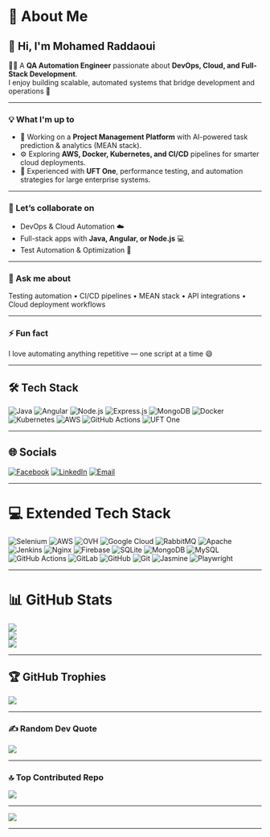 # 💫 About Me  

## 👋 Hi, I'm Mohamed Raddaoui  

🧑‍💻 A **QA Automation Engineer** passionate about **DevOps, Cloud, and Full-Stack Development**.  
I enjoy building scalable, automated systems that bridge development and operations 🚀  

---

### 💡 What I'm up to  
- 🔭 Working on a **Project Management Platform** with AI-powered task prediction & analytics (MEAN stack).  
- ⚙️ Exploring **AWS, Docker, Kubernetes, and CI/CD** pipelines for smarter cloud deployments.  
- 🧪 Experienced with **UFT One**, performance testing, and automation strategies for large enterprise systems.  

---

### 🤝 Let’s collaborate on  
- DevOps & Cloud Automation ☁️  
- Full-stack apps with **Java, Angular, or Node.js** 💻  
- Test Automation & Optimization 🧠  

---

### 💬 Ask me about  
Testing automation • CI/CD pipelines • MEAN stack • API integrations • Cloud deployment workflows  

---

### ⚡ Fun fact  
I love automating anything repetitive — one script at a time 😄  

---

## 🛠️ Tech Stack  

![Java](https://img.shields.io/badge/Java-ED8B00?style=for-the-badge&logo=java&logoColor=white)
![Angular](https://img.shields.io/badge/Angular-DD0031?style=for-the-badge&logo=angular&logoColor=white)
![Node.js](https://img.shields.io/badge/Node.js-339933?style=for-the-badge&logo=nodedotjs&logoColor=white)
![Express.js](https://img.shields.io/badge/Express.js-000000?style=for-the-badge&logo=express&logoColor=white)
![MongoDB](https://img.shields.io/badge/MongoDB-4EA94B?style=for-the-badge&logo=mongodb&logoColor=white)
![Docker](https://img.shields.io/badge/Docker-2496ED?style=for-the-badge&logo=docker&logoColor=white)
![Kubernetes](https://img.shields.io/badge/Kubernetes-326CE5?style=for-the-badge&logo=kubernetes&logoColor=white)
![AWS](https://img.shields.io/badge/AWS-232F3E?style=for-the-badge&logo=amazon-aws&logoColor=white)
![GitHub Actions](https://img.shields.io/badge/GitHub%20Actions-2088FF?style=for-the-badge&logo=github-actions&logoColor=white)
![UFT One](https://img.shields.io/badge/UFT%20One-5A20CB?style=for-the-badge&logo=hp&logoColor=white)

---

## 🌐 Socials  

[![Facebook](https://img.shields.io/badge/Facebook-%231877F2.svg?logo=Facebook&logoColor=white)](https://www.facebook.com/med.el.matador1)
[![LinkedIn](https://img.shields.io/badge/LinkedIn-%230077B5.svg?logo=linkedin&logoColor=white)](https://www.linkedin.com/in/raddaoui-mohamed/)
[![Email](https://img.shields.io/badge/Email-D14836?logo=gmail&logoColor=white)](mailto:mohamedraddaoui05@gmail.com)

---

# 💻 Extended Tech Stack  

![Selenium](https://img.shields.io/badge/-selenium-%43B02A?style=for-the-badge&logo=selenium&logoColor=white)
![AWS](https://img.shields.io/badge/AWS-%23FF9900.svg?style=for-the-badge&logo=amazon-aws&logoColor=white)
![OVH](https://img.shields.io/badge/OVH-%23123F6D.svg?style=for-the-badge&logo=ovh&logoColor=#123F6D)
![Google Cloud](https://img.shields.io/badge/GoogleCloud-%234285F4.svg?style=for-the-badge&logo=google-cloud&logoColor=white)
![RabbitMQ](https://img.shields.io/badge/RabbitMQ-FF6600?style=for-the-badge&logo=rabbitmq&logoColor=white)
![Apache](https://img.shields.io/badge/Apache-%23D42029.svg?style=for-the-badge&logo=apache&logoColor=white)
![Jenkins](https://img.shields.io/badge/Jenkins-%232C5263.svg?style=for-the-badge&logo=jenkins&logoColor=white)
![Nginx](https://img.shields.io/badge/Nginx-%23009639.svg?style=for-the-badge&logo=nginx&logoColor=white)
![Firebase](https://img.shields.io/badge/Firebase-a08021?style=for-the-badge&logo=firebase&logoColor=ffcd34)
![SQLite](https://img.shields.io/badge/SQLite-%2307405e.svg?style=for-the-badge&logo=sqlite&logoColor=white)
![MongoDB](https://img.shields.io/badge/MongoDB-%234ea94b.svg?style=for-the-badge&logo=mongodb&logoColor=white)
![MySQL](https://img.shields.io/badge/MySQL-4479A1.svg?style=for-the-badge&logo=mysql&logoColor=white)
![GitHub Actions](https://img.shields.io/badge/GitHub%20Actions-%232671E5.svg?style=for-the-badge&logo=githubactions&logoColor=white)
![GitLab](https://img.shields.io/badge/GitLab-%23181717.svg?style=for-the-badge&logo=gitlab&logoColor=white)
![GitHub](https://img.shields.io/badge/GitHub-%23121011.svg?style=for-the-badge&logo=github&logoColor=white)
![Git](https://img.shields.io/badge/Git-%23F05033.svg?style=for-the-badge&logo=git&logoColor=white)
![Jasmine](https://img.shields.io/badge/Jasmine-%238A4182?style=for-the-badge&logo=Jasmine&logoColor=white)
![Playwright](https://img.shields.io/badge/Playwright-%232EAD33?style=for-the-badge&logo=playwright&logoColor=white)

---

# 📊 GitHub Stats  

![](https://github-readme-stats.vercel.app/api?username=MohamedRaddaoui&theme=dark&hide_border=false&include_all_commits=true&count_private=false)<br/>
![](https://nirzak-streak-stats.vercel.app/?user=MohamedRaddaoui&theme=dark&hide_border=false)<br/>
![](https://github-readme-stats.vercel.app/api/top-langs/?username=MohamedRaddaoui&theme=dark&hide_border=false&include_all_commits=true&count_private=false&layout=compact)

---

## 🏆 GitHub Trophies  

![](https://github-profile-trophy.vercel.app/?username=MohamedRaddaoui&theme=radical&no-frame=false&no-bg=true&margin-w=4)

---

### ✍️ Random Dev Quote  

![](https://quotes-github-readme.vercel.app/api?type=horizontal&theme=radical)

---

### 🔝 Top Contributed Repo  

![](https://github-contributor-stats.vercel.app/api?username=MohamedRaddaoui&limit=5&theme=dark&combine_all_yearly_contributions=true)

---

[![](https://visitcount.itsvg.in/api?id=MohamedRaddaoui&icon=0&color=0)](https://visitcount.itsvg.in)

---
